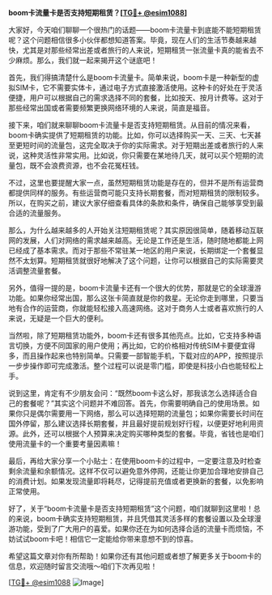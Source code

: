 **boom卡流量卡是否支持短期租赁？[[TG💪+ @esim1088](https://t.me/s/esim1088)]**

大家好，今天咱们聊聊一个很热门的话题——boom卡流量卡到底能不能短期租赁呢？这个问题相信很多小伙伴都想知道答案。毕竟，现在人们的生活节奏越来越快，尤其是对那些经常出差或者旅行的人来说，短期租赁一张流量卡真的能省去不少麻烦。那么，我们就一起来揭开这个谜底吧！

首先，我们得搞清楚什么是boom卡流量卡。简单来说，boom卡是一种新型的虚拟SIM卡，它不需要实体卡，通过电子方式直接激活使用。这种卡的好处在于灵活便捷，用户可以根据自己的需求选择不同的套餐，比如按天、按月计费等。这对于那些经常出国或者需要频繁更换网络环境的人来说，简直是福音。

接下来，咱们就来聊聊boom卡流量卡是否支持短期租赁。从目前的情况来看，boom卡确实提供了短期租赁的功能。比如，你可以选择购买一天、三天、七天甚至更短时间的流量包，这完全取决于你的实际需求。对于短期出差或者旅行的人来说，这种灵活性非常实用。比如说，你只需要在某地待几天，就可以买个短期的流量包，既不会浪费资源，也不会花冤枉钱。

不过，这里也要提醒大家一点，虽然短期租赁功能是存在的，但并不是所有运营商都提供同样的服务。有些运营商可能只支持长期套餐，而对短期租赁的限制较多。所以，在购买之前，建议大家仔细查看具体的条款和条件，确保自己能够享受到最合适的流量服务。

那么，为什么越来越多的人开始关注短期租赁呢？其实原因很简单，随着移动互联网的发展，人们对网络的需求越来越高。无论是工作还是生活，随时随地都能上网已经成了基本需求。而对于那些不常驻某一地区的用户来说，长期绑定一个套餐显然不太划算。短期租赁就很好地解决了这个问题，让你可以根据自己的实际需要灵活调整流量套餐。

另外，值得一提的是，boom卡流量卡还有一个很大的优势，那就是它的全球漫游功能。如果你经常出国，那么这张卡简直就是你的救星。无论你走到哪里，只要当地有合作的运营商，你就能轻松接入高速网络。这对于商务人士或者喜欢旅行的人来说，无疑是一个巨大的便利。

当然啦，除了短期租赁功能外，boom卡还有很多其他亮点。比如，它支持多种语言切换，方便不同国家的用户使用；再比如，它的价格相对传统SIM卡要便宜得多，而且操作起来也特别简单。只需要一部智能手机，下载对应的APP，按照提示一步步操作即可完成激活。整个过程可以说是零门槛，即使是科技小白也能轻松上手。

说到这里，肯定有不少朋友会问：“既然boom卡这么好，那我该怎么选择适合自己的套餐呢？”其实这个问题并不难回答。首先，你需要明确自己的使用场景。如果你只是偶尔需要用一下网络，那么可以选择短期的流量包；如果你需要长时间在国外停留，那么建议选择长期套餐，并且最好提前规划好行程，以便更好地利用资源。此外，还可以根据个人预算来决定购买哪种类型的套餐。毕竟，省钱也是咱们使用流量卡的一个重要考量因素嘛！

最后，再给大家分享一个小贴士：在使用boom卡的过程中，一定要注意及时检查剩余流量和余额情况。这样不仅可以避免意外停网，还能让你更加合理地安排自己的消费计划。如果发现流量即将耗尽，记得提前充值或者更换新的套餐，以免影响正常使用。

好了，关于“boom卡流量卡是否支持短期租赁”这个问题，咱们就聊到这里啦！总的来说，boom卡确实支持短期租赁，并且凭借其灵活多样的套餐设置以及全球漫游功能，受到了广大用户的喜爱。如果你还在为如何选择合适的流量卡而烦恼，不妨试试boom卡吧！相信它一定能给你带来意想不到的惊喜。

希望这篇文章对你有所帮助！如果你还有其他问题或者想了解更多关于boom卡的信息，欢迎随时留言交流哦～咱们下次再见啦！

[[TG💪+ @esim1088](https://t.me/s/esim1088) ![Image](https://i.postimg.cc/4NQfJmqS/Snipaste-2025-05-13-00-14-12.png)]